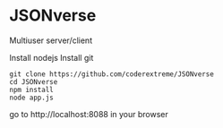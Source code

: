 JSONverse
==============

Multiuser server/client

Install nodejs
Install git
```
git clone https://github.com/coderextreme/JSONverse
cd JSONverse
npm install
node app.js
```

go to http://localhost:8088 in your browser
